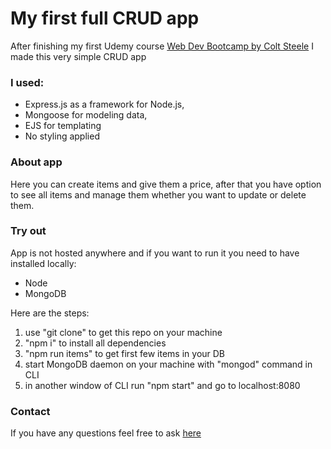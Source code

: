# My first full CRUD app

After finishing my first Udemy course [Web Dev Bootcamp by Colt Steele](https://www.udemy.com/share/101W923@ffVioDWE0kJsW8w3tOPqJm6S-nZ_5A6JZvZVPXwSb3lfBxMktZKwSc5xWaNeT-aZLw==/)
I made this very simple CRUD app

### I used:

- Express.js as a framework for Node.js,
- Mongoose for modeling data,
- EJS for templating
- No styling applied

### About app

Here you can create items and give them a price, after that you have option to see all items and manage them whether you want to update or delete them.

### Try out

App is not hosted anywhere and if you want to run it you need to have installed locally:

- Node
- MongoDB

Here are the steps:

1. use "git clone" to get this repo on your machine
1. "npm i" to install all dependencies
1. "npm run items" to get first few items in your DB
1. start MongoDB daemon on your machine with "mongod" command in CLI
1. in another window of CLI run "npm start" and go to localhost:8080

### Contact

If you have any questions feel free to ask [here](https://www.weblifesupport.com/)
